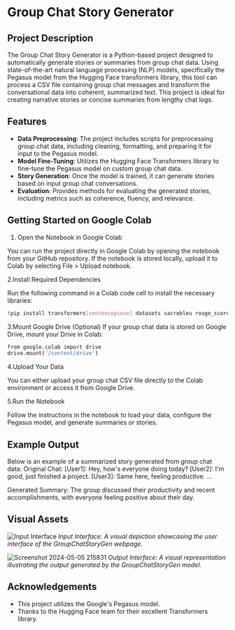 # Group Chat Story Generator


## Project Description
The Group Chat Story Generator is a Python-based project designed to automatically generate stories or summaries from group chat data. Using state-of-the-art natural language processing (NLP) models, specifically the Pegasus model from the Hugging Face transformers library, this tool can process a CSV file containing group chat messages and transform the conversational data into coherent, summarized text. This project is ideal for creating narrative stories or concise summaries from lengthy chat logs.

## Features
- **Data Preprocessing**: The project includes scripts for preprocessing group chat data, including cleaning, formatting, and preparing it for input to the Pegasus model.
- **Model Fine-Tuning**: Utilizes the Hugging Face Transformers library to fine-tune the Pegasus model on custom group chat data.
- **Story Generation**: Once the model is trained, it can generate stories based on input group chat conversations.
- **Evaluation**: Provides methods for evaluating the generated stories, including metrics such as coherence, fluency, and relevance.

## Getting Started on Google Colab
1. Open the Notebook in Google Colab

You can run the project directly in Google Colab by opening the notebook from your GitHub repository.
If the notebook is stored locally, upload it to Colab by selecting File > Upload notebook.

2.Install Required Dependencies

Run the following command in a Colab code cell to install the necessary libraries:
  ```bash
!pip install transformers[sentencepiece] datasets sacrebleu rouge_score py7zr -q
```
3.Mount Google Drive (Optional)
If your group chat data is stored on Google Drive, mount your Drive in Colab:

```bash
from google.colab import drive
drive.mount('/content/drive')
```
4.Upload Your Data

You can either upload your group chat CSV file directly to the Colab environment or access it from Google Drive.

5.Run the Notebook

Follow the instructions in the notebook to load your data, configure the Pegasus model, and generate summaries or stories.

## Example Output
Below is an example of a summarized story generated from group chat data:
Original Chat:
[User1]: Hey, how's everyone doing today?
[User2]: I'm good, just finished a project.
[User3]: Same here, feeling productive.
...

Generated Summary:
The group discussed their productivity and recent accomplishments, with everyone feeling positive about their day.


## Visual Assets
![Input Interface](https://github.com/Aakash2003jain/GroupChatStoryGeneration/assets/102961260/b5b9eb7c-5eed-43f5-83ff-45101bf8ad2c)
*Input Interface: A visual depiction showcasing the user interface of the GroupChatStoryGen webpage.*

![Screenshot 2024-05-05 215831](https://github.com/Aakash2003jain/GroupChatStoryGeneration/assets/102961260/dbadaa15-441b-4a60-b458-42b98be3a60f)
*Output Interface: A visual representation illustrating the output generated by the GroupChatStoryGen model.*


## Acknowledgements
- This project utilizes the Google's Pegasus model.
- Thanks to the Hugging Face team for their excellent Transformers library.



